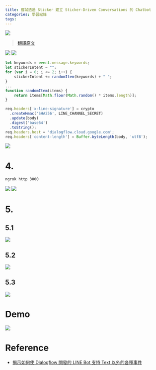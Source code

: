 ```yaml
---
title: 嘗試透過 Sticker 建立 Sticker-Driven Conversations 的 Chatbot
categories: 學習紀錄
tags:
---
```


<style>
  section.compact {
    font-size: 150%  
  }
  img[alt~="center"] {
    display: block;
    margin: 0 auto;
  }
</style>

<!-- more -->

![](https://nijialin.com/images/2021/translate/sticker-driven/1.png)

> [翻譯原文](https://medium.com/linedevth/line-chatbot-sticker-driven-conversation-920087b8fe44)

![](https://nijialin.com/images/2021/translate/sticker-driven/2.jpeg)
![](https://nijialin.com/images/2021/translate/sticker-driven/3.png)

<script src="https://gist.github.com/tandevmode/a833ff7ca8b1e2bcd9fcc50770fa6667.js"></script>

```javascript
let keywords = event.message.keywords;
let stickerIntent = "";
for (var i = 0; i <= 2; i++) {
    stickerIntent += randomItem(keywords) + " ";
}
...
function randomItem(items) {
    return items[Math.floor(Math.random() * items.length)];
}
```

```javascript
req.headers['x-line-signature'] = crypto
  .createHmac('SHA256', LINE_CHANNEL_SECRET)
  .update(body)
  .digest('base64')
  .toString();
req.headers.host = 'dialogflow.cloud.google.com';
req.headers['content-length'] = Buffer.byteLength(body, 'utf8');
```

![](https://nijialin.com/images/2021/translate/sticker-driven/4.gif)

<script src="https://gist.github.com/tandevmode/e5045de4e811aa979f86fbf462e8c043.js"></script>

# 4.

```sh
ngrok http 3000
```

![](https://nijialin.com/images/2021/translate/sticker-driven/5.png)
![](https://nijialin.com/images/2021/translate/sticker-driven/6.png)

# 5.

## 5.1

![](https://nijialin.com/images/2021/translate/sticker-driven/7.png)

## 5.2

![](https://nijialin.com/images/2021/translate/sticker-driven/8.png)

## 5.3

![](https://nijialin.com/images/2021/translate/sticker-driven/9.png)

# Demo

![](https://nijialin.com/images/2021/translate/sticker-driven/10.gif)

# Reference

- [揭示如何使 Dialogflow 開發的 LINE Bot 支持 Text 以外的各種事件](https://medium.com/linedevth/%E0%B8%A7%E0%B8%B4%E0%B8%98%E0%B8%B5%E0%B8%97%E0%B8%B3%E0%B9%83%E0%B8%AB%E0%B9%89-line-bot-%E0%B8%97%E0%B8%B5%E0%B9%88%E0%B8%9E%E0%B8%B1%E0%B8%92%E0%B8%99%E0%B8%B2%E0%B8%94%E0%B9%89%E0%B8%A7%E0%B8%A2-dialogflow-%E0%B8%A3%E0%B8%AD%E0%B8%87%E0%B8%A3%E0%B8%B1%E0%B8%9A-events-%E0%B8%95%E0%B9%88%E0%B8%B2%E0%B8%87%E0%B9%86%E0%B8%99%E0%B8%AD%E0%B8%81%E0%B9%80%E0%B8%AB%E0%B8%99%E0%B8%B7%E0%B8%AD%E0%B8%88%E0%B8%B2%E0%B8%81-text-2cae8214c647)
